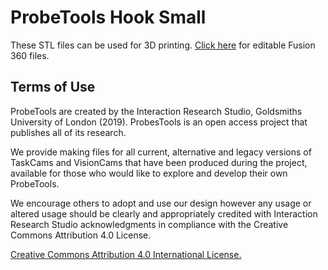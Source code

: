 # ProbeTools Hook Small 

These STL files can be used for 3D printing. [Click here](https://myhub.autodesk360.com/ue2b58741/g/shares/SH7f1edQT22b515c761e54c4357c6bfea9cc?viewState=NoIgbgDAdAjCA0IDeAdEAXAngBwKZoC40ARXAZwEsBzAOzXjQEMyzd1C0AOATgHYAzRtwBsvALS4ARo35iALJIBMMMY04ATRWIDGEOcICsuXDADM2xjDQBfEAF0gA) for editable Fusion 360 files.

## Terms of Use
 
 ProbeTools are created by the Interaction Research Studio, Goldsmiths University of London (2019). ProbesTools is an open access project that publishes all of its research.  

We provide making files for all current, alternative and legacy versions of TaskCams and VisionCams that have been produced during the project, available for those who would like to explore and develop their own ProbeTools. 

We encourage others to adopt and use our design however any usage or altered usage should be clearly and appropriately credited with Interaction Research Studio acknowledgments in compliance with the Creative Commons Attribution 4.0 License.

[Creative Commons Attribution 4.0 International License.](https://creativecommons.org/licenses/by/4.0/)

